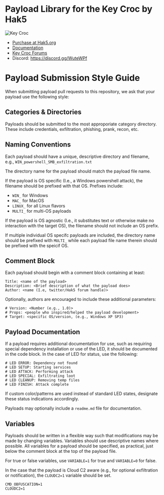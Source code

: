 # Payload Library for the Key Croc by Hak5

![Key Croc](https://cdn.shopify.com/s/files/1/0068/2142/files/key-croc.png)

* [Purchase at Hak5.org](https://shop.hak5.org/products/key-croc "Purchase at Hak5.org")
* [Documentation](https://docs.hak5.org/hc/en-us/categories/360003797793-Key-Croc "Documentation")
* [Key Croc Forums](https://forums.hak5.org/forum/106-key-croc/ "Key Croc Forums")
* Discord:  https://discord.gg/WuteWPf

# Payload Submission Style Guide

When submitting payload pull requests to this repository, we ask that your payload use the following style:

## Categories & Directories

Payloads should be submitted to the most approporiate category directory. These include credentials, exfiltration, phishing, prank, recon, etc.

## Naming Conventions

Each payload should have a unique, descriptive directory and filename, e.g., `WIN_powershell_SMB_exfiltration.txt`

The directory name for the payload should match the payload file name.

If the payload is OS specific (I.e., a Windows powershell attack), the filename should be prefixed with that OS. Prefixes include:
* `WIN_` for Windows
* `MAC_` for MacOS
* `LINUX_` for all Linux flavors
* `MULTI_` for multi-OS payloads

If the payload is OS agnostic (I.e., it substitutes text or otherwise make no interaction with the target OS), the filename should not include an OS prefix.

If multiple individual OS specifc payloads are included, the directory name should be prefixed with `MULTI_` while each payload file name therein should be prefixed with the speicif OS.

## Comment Block

Each payload should begin with a comment block containing at least:

```
Title: <name of the payload>
Description: <Brief description of what the payload does>
Author: <name (I.e, twitter/Hak5 forum handle)>
```

Optionally, authors are encouraged to include these additional parameters:
```
# Version: <Number (e.g., 1.0)>
# Props: <people who inspired/helped the payload development>
# Target: <specific OS/version, (e.g., Windows XP SP3)
```

## Payload Documentation

If a payload requires additional documentation for use, such as requiring special dependency installation or use of the LED, it should be documented in the code block. In the case of LED for status, use the following:

```
# LED ERROR: Dependency not found
# LED SETUP: Starting services
# LED ATTACK: Performing attack
# LED SPECIAL: Exfiltrating loot
# LED CLEANUP: Removing temp files
# LED FINISH: Attack complete
```

If custom color/patterns are used instead of standard LED states, designate these status indications accordingly. 

Payloads may optionally include a `readme.md` file for documentation.

## Variables

Payloads should be written in a flexible way such that modifications may be made by changing variables. Variables should use descriptive names where possible. All variables for a payload should be specified, as practical, just below the comment block at the top of the payload file. 

For true or false variables, use `VARIABLE=1` for true and `VARIABLE=0` for false.

In the case that the payload is Cloud C2 aware (e.g., for optional exfiltration or notification), the `CLOUDC2=1` variable should be set.

```
CMD_OBFUSCATION=1
CLOUDC2=1
```
